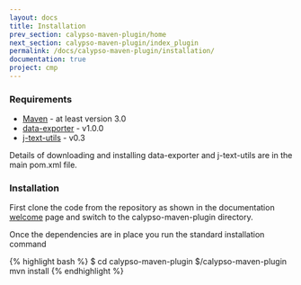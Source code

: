 ```yaml
---
layout: docs
title: Installation
prev_section: calypso-maven-plugin/home
next_section: calypso-maven-plugin/index_plugin
permalink: /docs/calypso-maven-plugin/installation/
documentation: true
project: cmp
---
```


### Requirements

- [Maven](https://maven.apache.org/) - at least version 3.0
- [data-exporter](https://code.google.com/p/data-exporter/) - v1.0.0
- [j-text-utils](https://code.google.com/p/j-text-utils/) - v0.3

Details of downloading and installing data-exporter and j-text-utils are in the main pom.xml file.

### Installation

First clone the code from the repository as shown in the documentation [welcome](/docs/home) page and switch to the calypso-maven-plugin directory.  
  
Once the dependencies are in place you run the standard installation command

{% highlight bash %}
$ cd calypso-maven-plugin
$/calypso-maven-plugin mvn install
{% endhighlight %}


